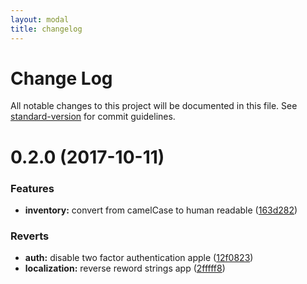 ```yaml
---
layout: modal
title: changelog
---
```

# Change Log

All notable changes to this project will be documented in this file. See [standard-version](https://github.com/conventional-changelog/standard-version) for commit guidelines.

<a name="0.2.0"></a>
# 0.2.0 (2017-10-11)


### Features

* **inventory:** convert from camelCase to human readable ([163d282](https://github.com/flyve-mdm/flyve-mdm-ios-inventory-agent/commit/163d282))


### Reverts

* **auth:** disable two factor authentication apple ([12f0823](https://github.com/flyve-mdm/flyve-mdm-ios-inventory-agent/commit/12f0823))
* **localization:** reverse reword strings app ([2fffff8](https://github.com/flyve-mdm/flyve-mdm-ios-inventory-agent/commit/2fffff8))
